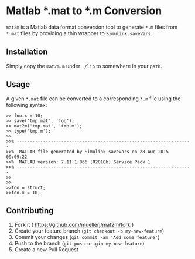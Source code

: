 # Matlab \*.mat to \*.m Conversion

`mat2m` is a Matlab data format conversion tool to generate `*.m` files from
`*.mat` files by providing a thin wrapper to `Simulink.saveVars`.

## Installation

Simply copy the `mat2m.m` under `./lib` to somewhere in your `path`.

## Usage

A given `*.mat` file can be converted to a corresponding `*.m` file using the
following syntax:

    >> foo.x = 10;
    >> save('tmp.mat', 'foo');
    >> mat2m('tmp.mat', 'tmp.m');
    >> type('tmp.m');
    >>
    >>% -------------------------------------------------------------------
    >>%  MATLAB file generated by Simulink.saveVars on 28-Aug-2015 09:09:22
    >>%  MATLAB version: 7.11.1.866 (R2010b) Service Pack 1
    >>% -------------------------------------------------------------------
    >>
    >>
    >>foo = struct;
    >>foo.x = 10;

## Contributing

1. Fork it ( https://github.com/muellerj/mat2m/fork )
2. Create your feature branch (`git checkout -b my-new-feature`)
3. Commit your changes (`git commit -am 'Add some feature'`)
4. Push to the branch (`git push origin my-new-feature`)
5. Create a new Pull Request

